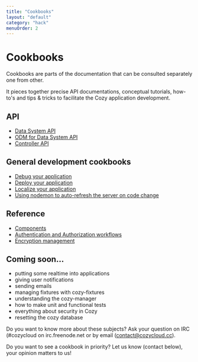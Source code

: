 ```yaml
---
title: "Cookbooks"
layout: "default"
category: "hack"
menuOrder: 2
---
```


# Cookbooks

Cookbooks are parts of the documentation that can be consulted separately one from other.

It pieces together precise API documentations, conceptual tutorials, how-to's and tips & tricks to facilitate the Cozy application development.


## API
* [Data System API](/hack/cookbooks/data-system.html)
* [ODM for Data System API](/hack/cookbooks/data-system-odm.html)
* [Controller API](/hack/cookbooks/controller.html)

## General development cookbooks
* [Debug your application](/hack/cookbooks/debugging.html)
* [Deploy your application](/hack/cookbooks/deploy.html)
* [Localize your application](/hack/cookbooks/localization.html)
* [Using nodemon to auto-refresh the server on code change](/hack/cookbooks/nodemon-server-auto-refresh-on-change.html)

## Reference
* [Components](/hack/cookbooks/components.html)
* [Authentication and Authorization workflows](/hack/cookbooks/authentication-authorization-workflows.html)
* [Encryption management](/hack/cookbooks/encryption.html)

## Coming soon...

* putting some realtime into applications
* giving user notifications
* sending emails
* managing fixtures with cozy-fixtures
* understanding the cozy-manager
* how to make unit and functional tests
* everything about security in Cozy
* resetting the cozy database

Do you want to know more about these subjects? Ask your question on IRC (#cozycloud on irc.freenode.net or by email (contact@cozycloud.cc).

Do you want to see a cookbook in priority? Let us know (contact below), your opinion matters to us!
